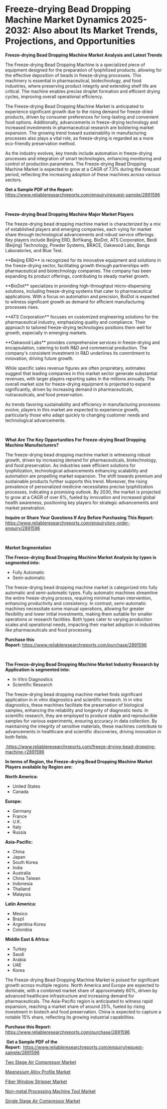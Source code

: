 <p><h1>Freeze-drying Bead Dropping Machine Market Dynamics 2025-2032: Also about Its Market Trends, Projections, and Opportunities</h1></p><p><strong>Freeze-drying Bead Dropping Machine Market Analysis and Latest Trends</strong></p>
<p><p>The Freeze-drying Bead Dropping Machine is a specialized piece of equipment designed for the preparation of lyophilized products, allowing for the effective deposition of beads in freeze-drying processes. This machinery is essential in pharmaceutical, biotechnology, and food industries, where preserving product integrity and extending shelf life are critical. The machine enables precise droplet formation and efficient drying cycles, improving overall operational efficiency.</p><p>The Freeze-drying Bead Dropping Machine Market is anticipated to experience significant growth due to the rising demand for freeze-dried products, driven by consumer preferences for long-lasting and convenient food options. Additionally, advancements in freeze-drying technology and increased investments in pharmaceutical research are bolstering market expansion. The growing trend toward sustainability in manufacturing processes also plays a vital role, as freeze-drying is regarded as a more eco-friendly preservation method.</p><p>As the industry evolves, key trends include automation in freeze-drying processes and integration of smart technologies, enhancing monitoring and control of production parameters. The Freeze-drying Bead Dropping Machine Market is expected to grow at a CAGR of 7.3% during the forecast period, reflecting the increasing adoption of these machines across various sectors.</p></p>
<p><strong>Get a Sample PDF of the Report:&nbsp;</strong> <a href="https://www.reliableresearchreports.com/enquiry/request-sample/2891596?utm_campaign=36&utm_medium=2&utm_source=Github&utm_content=ia&utm_term=14032025&utm_id=freeze-drying-bead-dropping-machine">https://www.reliableresearchreports.com/enquiry/request-sample/2891596</a></p>
<p>&nbsp;</p>
<p><strong>Freeze-drying Bead Dropping Machine Major Market Players</strong></p>
<p><p>The freeze-drying bead dropping machine market is characterized by a mix of established players and emerging companies, each vying for market share through technological advancements and robust service offerings. Key players include Beijing ERD, BoYikang, BioDot, ATS Corporation, Beidi (Beijing) Technology, Powder Systems, BRACE, Oakwood Labs, Bangs Laboratories, and Blue Test.</p><p>**Beijing ERD** is recognized for its innovative equipment and solutions in the freeze-drying sector, facilitating growth through partnerships with pharmaceutical and biotechnology companies. The company has been expanding its product offerings, contributing to steady market growth.</p><p>**BioDot** specializes in providing high-throughput micro-dispensing solutions, including freeze-drying systems that cater to pharmaceutical applications. With a focus on automation and precision, BioDot is expected to witness significant growth as demand for efficient manufacturing processes rises.</p><p>**ATS Corporation** focuses on customized engineering solutions for the pharmaceutical industry, emphasizing quality and compliance. Their approach to tailored freeze-drying technologies positions them well for growth, especially in emerging markets.</p><p>**Oakwood Labs** provides comprehensive services in freeze-drying and encapsulation, catering to both R&D and commercial production. The company's consistent investment in R&D underlines its commitment to innovation, driving future growth.</p><p>While specific sales revenue figures are often proprietary, estimates suggest that leading companies in this market sector generate substantial revenues, with larger players reporting sales in the millions annually. The overall market size for freeze-drying equipment is projected to expand significantly, driven by increasing demand in pharmaceuticals, nutraceuticals, and food preservation. </p><p>As trends favoring sustainability and efficiency in manufacturing processes evolve, players in this market are expected to experience growth, particularly those who adapt quickly to changing customer needs and technological advancements.</p></p>
<p>&nbsp;</p>
<p><strong>What Are The Key Opportunities For Freeze-drying Bead Dropping Machine Manufacturers?</strong></p>
<p><p>The freeze-drying bead dropping machine market is witnessing robust growth, driven by increasing demand for pharmaceuticals, biotechnology, and food preservation. As industries seek efficient solutions for lyophilization, technological advancements enhancing scalability and automation are propelling market expansion. The shift towards premium and sustainable products further supports this trend. Moreover, the rising prevalence of personalized medicine necessitates precise lyophilization processes, indicating a promising outlook. By 2030, the market is projected to grow at a CAGR of over 6%, fueled by innovation and increased global health awareness, positioning key players for strategic advancements and market penetration.</p></p>
<p><strong>Inquire or Share Your Questions If Any Before Purchasing This Report:</strong> <a href="https://www.reliableresearchreports.com/enquiry/pre-order-enquiry/2891596?utm_campaign=36&utm_medium=2&utm_source=Github&utm_content=ia&utm_term=14032025&utm_id=freeze-drying-bead-dropping-machine">https://www.reliableresearchreports.com/enquiry/pre-order-enquiry/2891596</a></p>
<p>&nbsp;</p>
<p><strong>Market Segmentation</strong></p>
<p><strong>The Freeze-drying Bead Dropping Machine Market Analysis by types is segmented into:</strong></p>
<p><ul><li>Fully Automatic</li><li>Semi-automatic</li></ul></p>
<p><p>The freeze-drying bead dropping machine market is categorized into fully automatic and semi-automatic types. Fully automatic machines streamline the entire freeze-drying process, requiring minimal human intervention, enhancing productivity and consistency. In contrast, semi-automatic machines necessitate some manual operations, allowing for greater flexibility and lower initial investments, making them suitable for smaller operations or research facilities. Both types cater to varying production scales and operational needs, impacting their market adoption in industries like pharmaceuticals and food processing.</p></p>
<p><strong>Purchase this Report:&nbsp;</strong><a href="https://www.reliableresearchreports.com/purchase/2891596?utm_campaign=36&utm_medium=2&utm_source=Github&utm_content=ia&utm_term=14032025&utm_id=freeze-drying-bead-dropping-machine">https://www.reliableresearchreports.com/purchase/2891596</a></p>
<p>&nbsp;</p>
<p><strong>The Freeze-drying Bead Dropping Machine Market Industry Research by Application is segmented into:</strong></p>
<p><ul><li>In Vitro Diagnostics</li><li>Scientific Research</li></ul></p>
<p><p>The freeze-drying bead dropping machine market finds significant application in in vitro diagnostics and scientific research. In in vitro diagnostics, these machines facilitate the preservation of biological samples, enhancing the reliability and longevity of diagnostic tests. In scientific research, they are employed to produce stable and reproducible samples for various experiments, ensuring accuracy in data collection. By maintaining the integrity of sensitive materials, these machines contribute to advancements in healthcare and scientific discoveries, driving innovation in both fields.</p></p>
<p><a href="https://www.reliableresearchreports.com/freeze-drying-bead-dropping-machine-r2891596?utm_campaign=36&utm_medium=2&utm_source=Github&utm_content=ia&utm_term=14032025&utm_id=freeze-drying-bead-dropping-machine">&nbsp;https://www.reliableresearchreports.com/freeze-drying-bead-dropping-machine-r2891596</a></p>
<p><strong>In terms of Region, the Freeze-drying Bead Dropping Machine Market Players available by Region are:</strong></p>
<p>
    <p> <strong> North America: </strong>
        <ul>
            <li>United States</li>
            <li>Canada</li>
        </ul>
        </p> 
    <p> <strong> Europe: </strong>
        <ul>
            <li>Germany</li>
            <li>France</li>
            <li>U.K.</li>
            <li>Italy</li>
            <li>Russia</li>
        </ul>
        </p> 
    <p> <strong> Asia-Pacific: </strong>
        <ul>
            <li>China</li>
            <li>Japan</li>
            <li>South Korea</li>
            <li>India</li>
            <li>Australia</li>
            <li>China Taiwan</li>
            <li>Indonesia</li>
            <li>Thailand</li>
            <li>Malaysia</li>
        </ul>
        </p> 
    <p> <strong> Latin America: </strong>
        <ul>
            <li>Mexico</li>
            <li>Brazil</li>
            <li>Argentina Korea</li>
            <li>Colombia</li>
        </ul>
        </p> 
    <p> <strong> Middle East & Africa: </strong>
        <ul>
            <li>Turkey</li>
            <li>Saudi</li>
            <li>Arabia</li>
            <li>UAE</li>
            <li>Korea</li>
        </ul>
    </p>
    </p>
<p><p>The Freeze-drying Bead Dropping Machine Market is poised for significant growth across multiple regions. North America and Europe are expected to dominate, with a combined market share of approximately 60%, driven by advanced healthcare infrastructure and increasing demand for pharmaceuticals. The Asia-Pacific region is anticipated to witness rapid expansion, reaching a market share of around 25%, fueled by rising investment in biotech and food preservation. China is expected to capture a notable 15% share, reflecting its growing industrial capabilities.</p></p>
<p><strong>Purchase this Report: </strong><a href="https://www.reliableresearchreports.com/purchase/2891596?utm_campaign=36&utm_medium=2&utm_source=Github&utm_content=ia&utm_term=14032025&utm_id=freeze-drying-bead-dropping-machine">https://www.reliableresearchreports.com/purchase/2891596</a></p>
<p>&nbsp;<strong>Get a Sample PDF of the Report:&nbsp;&nbsp;</strong><a href="https://www.reliableresearchreports.com/enquiry/request-sample/2891596?utm_campaign=36&utm_medium=2&utm_source=Github&utm_content=ia&utm_term=14032025&utm_id=freeze-drying-bead-dropping-machine">https://www.reliableresearchreports.com/enquiry/request-sample/2891596</a></p>
<p><strong></strong></p>
<p><p><a href="https://github.com/ummulmzu/Market-Research-Report-List-1/blob/main/two-stage-air-compressor-market.md?utm_campaign=36&utm_medium=2&utm_source=Github&utm_content=ia&utm_term=14032025&utm_id=freeze-drying-bead-dropping-machine">Two Stage Air Compressor Market</a></p><p><a href="https://github.com/aiamekar/Market-Research-Report-List-1/blob/main/magnesium-alloy-profile-market.md?utm_campaign=36&utm_medium=2&utm_source=Github&utm_content=ia&utm_term=14032025&utm_id=freeze-drying-bead-dropping-machine">Magnesium Alloy Profile Market</a></p><p><a href="https://github.com/nwokechock6s/Market-Research-Report-List-1/blob/main/fiber-window-stripper-market.md?utm_campaign=36&utm_medium=2&utm_source=Github&utm_content=ia&utm_term=14032025&utm_id=freeze-drying-bead-dropping-machine">Fiber Window Stripper Market</a></p><p><a href="https://github.com/vsiljgestel/Market-Research-Report-List-1/blob/main/non-metal-processing-machine-tool-market.md?utm_campaign=36&utm_medium=2&utm_source=Github&utm_content=ia&utm_term=14032025&utm_id=freeze-drying-bead-dropping-machine">Non-metal Processing Machine Tool Market</a></p><p><a href="https://github.com/boudykodumi/Market-Research-Report-List-1/blob/main/single-stage-air-compressor-market.md?utm_campaign=36&utm_medium=2&utm_source=Github&utm_content=ia&utm_term=14032025&utm_id=freeze-drying-bead-dropping-machine">Single Stage Air Compressor Market</a></p></p>